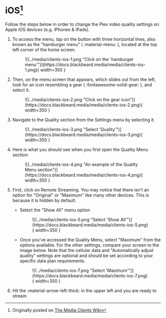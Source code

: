 # iOS[^1]

Follow the steps below in order to change the Plex video quality settings on Apple iOS devices (e.g. iPhones & iPads).

1. To access the menu, tap on the button with three horizontal lines, also known as the "hamburger menu" ( :material-menu: ),  located at the top left corner of the home screen.
    
    <figure markdown>
    ![(../media/clients-ios-1.png "Click on the 'hamburger menu'")](https://docs.blackbeard.media/media/clients-ios-1.png){ width=350 }
      <figcaption></figcaption>
    </figure>
    
2. Then, on the menu screen that appears, which slides out from the left, look for an icon resembling a gear ( :fontawesome-solid-gear: ), and select it.
    
    <figure markdown>
    ![(../media/clients-ios-2.png "Click on the gear icon")](https://docs.blackbeard.media/media/clients-ios-2.png){ width=350 }
      <figcaption></figcaption>
    </figure>
    
3. Navigate to the Quality section from the Settings menu by selecting it.
    
    <figure markdown>
    ![(../media/clients-ios-3.png "Select 'Quality'")](https://docs.blackbeard.media/media/clients-ios-3.png){ width=350 }
      <figcaption></figcaption>
    </figure>
    
4. Here is what you should see when you first open the Quality Menu section:
    
    <figure markdown>
    ![(../media/clients-ios-4.png "An example of the Quality Menu section")](https://docs.blackbeard.media/media/clients-ios-4.png){ width=350 }
      <figcaption></figcaption>
    </figure>
    
5. First, click on Remote Streaming. You may notice that there isn't an option for "Original" or "Maximum" like many other devices. This is because it is hidden by default.
    
    - Select the "Show All" menu option
      
      <figure markdown>
      ![(../media/clients-ios-5.png "Select 'Show All'")](https://docs.blackbeard.media/media/clients-ios-5.png){ width=350 }
        <figcaption></figcaption>
      </figure>
      
    - Once you've accessed the Quality Menu, select "Maximum" from the options available. For the other settings, compare your screen to the image below. Note that the cellular data and "Automatically adjust quality" settings are optional and should be set according to your specific data plan requirements.
      
      <figure markdown>
      ![(../media/clients-ios-7.png "Select 'Maximum'")](https://docs.blackbeard.media/media/clients-ios-7.png){ width=350 }
        <figcaption></figcaption>
      </figure>
    
5. Hit the :material-arrow-left-thick: in the upper left and you are ready to stream

[^1]: Originally posted on [The Media Clients Wiki](https://mediaclients.wiki/)
